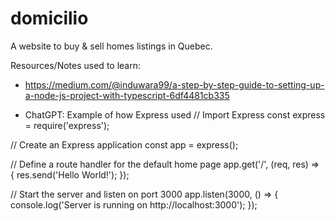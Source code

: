 # domicilio
A website to buy & sell homes listings in Quebec.

Resources/Notes used to learn:
- https://medium.com/@induwara99/a-step-by-step-guide-to-setting-up-a-node-js-project-with-typescript-6df4481cb335

- ChatGPT: Example of how Express used
// Import Express
const express = require('express');

// Create an Express application
const app = express();

// Define a route handler for the default home page
app.get('/', (req, res) => {
  res.send('Hello World!');
});

// Start the server and listen on port 3000
app.listen(3000, () => {
  console.log('Server is running on http://localhost:3000');
});
